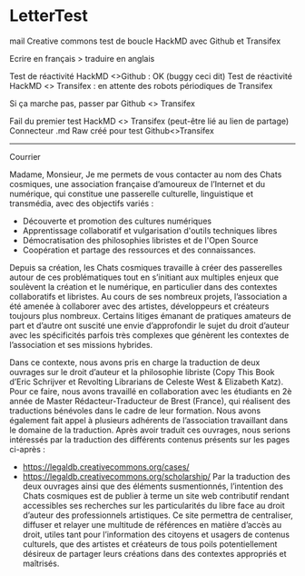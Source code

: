 # LetterTest

mail Creative commons
test de boucle HackMD avec Github et Transifex

Ecrire en français > traduire en anglais

Test de réactivité HackMD <>Github : OK (buggy ceci dit)
Test de réactivité HackMD <> Transifex : en attente des robots périodiques de Transifex

Si ça marche pas, passer par Github <> Transifex

Fail du premier test HackMD <> Transifex (peut-être lié au lien de partage)
Connecteur .md Raw créé pour test Github<>Transifex 

---------------------------------------------

Courrier

Madame, Monsieur,
Je me permets de vous contacter au nom des Chats cosmiques, une association française d’amoureux de l’Internet et du numérique, qui constitue une passerelle culturelle, linguistique et transmédia, avec des objectifs variés :
* Découverte et promotion des cultures numériques
* Apprentissage collaboratif et vulgarisation d'outils techniques libres
* Démocratisation des philosophies libristes et de l'Open Source
* Coopération et partage des ressources et des connaissances.

Depuis sa création, les Chats cosmiques travaille à créer des passerelles autour de ces problématiques tout en s’initiant aux multiples enjeux que soulèvent la création et le numérique, en particulier dans des contextes collaboratifs et libristes. Au cours de ses nombreux projets, l’association a été amenée à collaborer avec des artistes, développeurs et créateurs toujours plus nombreux. Certains litiges émanant de pratiques amateurs de part et d’autre ont suscité une envie d’approfondir le sujet du droit d’auteur avec les spécificités parfois très complexes que génèrent les contextes de l’association et ses missions hybrides.

Dans ce contexte, nous avons pris en charge la traduction de deux ouvrages sur le droit d’auteur et la philosophie libriste (Copy This Book d’Eric Schrijver et Revolting Librarians de Celeste West & Elizabeth Katz). Pour ce faire, nous avons travaillé en collaboration avec les étudiants en 2è année de Master Rédacteur-Traducteur de Brest (France), qui réalisent des traductions bénévoles dans le cadre de leur formation. Nous avons également fait appel à plusieurs adhérents de l’association travaillant dans le domaine de la traduction.
Après avoir traduit ces ouvrages, nous serions intéressés par la traduction des différents contenus présents sur les pages ci-après :
- https://legaldb.creativecommons.org/cases/
- https://legaldb.creativecommons.org/scholarship/
Par la traduction des deux ouvrages ainsi que des éléments susmentionnés, l’intention des Chats cosmiques est de publier à terme un site web contributif rendant accessibles ses recherches sur les particularités du libre face au droit d’auteur des professionnels artistiques. Ce site permettra de centraliser, diffuser et relayer une multitude de références en matière d’accès au droit, utiles tant pour l’information des citoyens et usagers de contenus culturels, que des artistes et créateurs de tous poils potentiellement désireux de partager leurs créations dans des contextes appropriés et maîtrisés.
